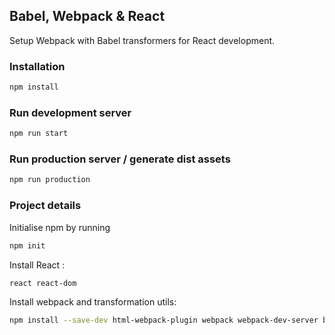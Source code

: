 ## Babel, Webpack & React

Setup Webpack with Babel transformers for React development.

### Installation

```sh
npm install
```

### Run development server

```sh
npm run start
```

### Run production server / generate dist assets

```sh
npm run production
```

### Project details

Initialise npm by running

```sh
npm init
```

Install React :

```sh
react react-dom
```

Install webpack and transformation utils:

```sh
npm install --save-dev html-webpack-plugin webpack webpack-dev-server babel-{core,loader,preset-react}
```